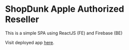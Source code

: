 # ShopDunk Apple Authorized Reseller

This is a simple SPA using ReactJS (FE) and Firebase (BE)

Visit deployed app [here](https://shopdunk.onrender.com/).

